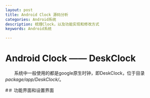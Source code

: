 ```yaml
---
layout: post
title: Android Clock 源码分析
categories: Android系统
description: 梳理Clock，以及功能实现和修改方式
keywords: Android系统

---
```

# Android Clock —— DeskClock
　　系统中一般使用的都是google原生时钟，即DeskClock，位于目录*package/app/DeskClock/*。
  
  
#＃ 功能界面和设置界面 

 
